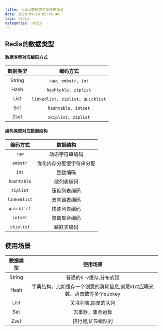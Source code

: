 ```yaml
---
title: redis数据类型及使用场景
date: 2020-09-08 00:46:44
tags: redis
categories: redis
---
```


## Redis的数据类型

#### 数据类型对应编码方式

| 数据类型 |               编码方式               |
| :------: | :----------------------------------: |
|  String  |        `raw`、`embstr`、`int`        |
|   Hash   |        `hashtable`、`ziplist`        |
|   List   | `linkedlist`、`ziplist`、`quicklist` |
|   Set    |        `hashtable`、`intset`         |
|   Zset   |        `skiplist`、`ziplist`         |

#### 编码类型对应数据结构

|   编码方式   |         数据结构         |
| :----------: | :----------------------: |
|    `raw`     |      动态字符串编码      |
|   `embstr`   | 优化内存分配饿字符串分配 |
|    `int`     |         整数编码         |
| `hashtable`  |        散列表编码        |
|  `ziplist`   |       压缩列表编码       |
| `linkedlist` |       双向链表编码       |
| `quicklist`  |       快速列表编码       |
|   `intset`   |       整数集合编码       |
|  `skiplist`  |        跳跃表编码        |

## 使用场景

| 数据类型 |                           使用场景                           |
| :------: | :----------------------------------------------------------: |
|  String  |                    普通的k-v缓存,分布式锁                    |
|   Hash   | 字典结构，比如缓存一个创意的消耗信息,创意id对应曝光数、点击数等多个subkey |
|   List   |                     关注列表,简单的队列                      |
|   Set    |                       去重器，集合运算                       |
|   Zset   |                      排行榜,优先级队列                       |












